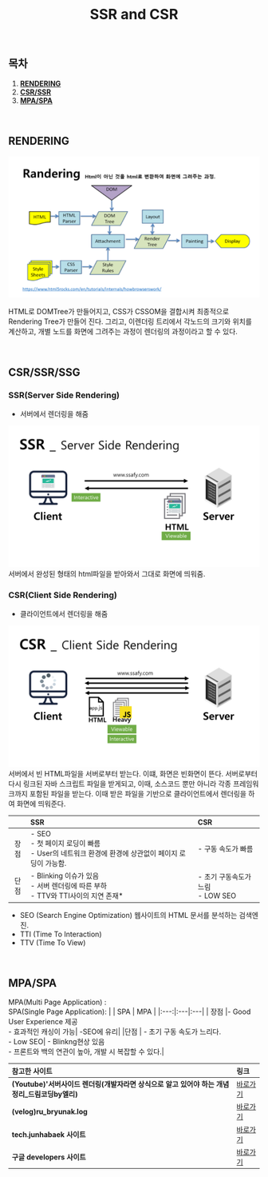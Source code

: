 <div align="center">
  <br />
  <h1>SSR and CSR</h1>
  <br />
</div>

## 목차

1. [**RENDERING**](#1)
2. [**CSR/SSR**](#2)
3. [**MPA/SPA**](#3)

<br />

<div id="1"></div>

## RENDERING

<img src="../images/Randering.PNG" alt="Randering" />

 HTML로 DOMTree가 만들어지고, CSS가 CSSOM을 결합시켜 최종적으로 Rendering Tree가 만들어 진다.  그리고, 이렌더링 트리에서 각노드의 크기와 위치를 계산하고, 개별 노드를 화면에 그려주는 과정이 렌더링의 과정이라고 할 수 있다. 



<br />

<div id="2"></div>

## CSR/SSR/SSG

### SSR(Server Side Rendering) 
* 서버에서 렌더링을 해줌
<img src="../images/SSR.PNG" alt="SSR" />
서버에서 완성된 형태의 html파일을 받아와서 그대로 화면에 띄워줌.



</br>

### CSR(Client Side Rendering)
* 클라이언트에서 렌더링을 해줌
<img src="../images/CSR.PNG" alt="CSR" />
 서버에서 빈 HTML파일을 서버로부터 받는다. 이떄, 화면은 빈화면이 뜬다. 서버로부터 다시 링크된 자바 스크립트 파일을 받게되고, 이때, 소스코드 뿐만 아니라 각종 프레임워크까지 포함된 파일을 받는다. 이때 받은 파일을 기반으로 클라이언트에서 렌더링을 하여 화면에 띄워준다.

</br>

| | SSR | CSR |
|:---:|:---|:---|
|장점 |- SEO </br>- 첫 페이지 로딩이 빠름 </br>- User의 네트워크 환경에 환경에 상관없이 페이지 로딩이 가능함.| - 구동 속도가 빠름|
|단점 |- Blinking 이슈가 있음 </br>- 서버 렌더링에 따른 부하 </br> - TTV와 TTI사이의 지연 존재*|- 초기 구동속도가 느림 <br/>- LOW SEO|
* SEO (Search Engine Optimization) 웹사이트의 HTML 문서를 분석하는 검색엔진.
* TTI (Time To Interaction)
* TTV (Time To View)
<br />


<div id="3"></div>

## MPA/SPA

MPA(Multi Page Application) : 
</br>
SPA(Single Page Application):
| | SPA | MPA |
|:---:|:---|:---|
| 장점 |- Good User Experience 제공 </br> - 효과적인 캐싱이 가능| -SEO에 유리|
|단점 | - 초기 구동 속도가 느리다.</br> - Low SEO| - Blinkng현상 있음 </br> - 프론트와 백의 연관이 높아, 개발 시 복잡할 수 있다.|



| 참고한 사이트 | 링크 |
| :--- |:--- |
| **(Youtube)'서버사이드 렌더링(개발자라면 상식으로 알고 있어야 하는 개념 정리_드림코딩by엘리)**|[바로가기](https://www.youtube.com/watch?v=iZ9csAfU5Os)|
| **(velog)ru_bryunak.log**|[바로가기](https://velog.io/@ru_bryunak/SPA-%EC%82%AC%EC%9A%A9%EC%97%90%EC%84%9C%EC%9D%98-SSR%EA%B3%BC-CSR)|
| **tech.junhabaek 사이트**|[바로가기](https://tech.junhabaek.net/%EC%9B%B9-%EB%A0%8C%EB%8D%94%EB%A7%81%EC%9D%98-%EC%9C%A0%ED%98%95-1-only-ssr-static-ssr-b10c3916fb09)|
|**구글 developers 사이트**|[바로가기](https://developers.google.com/web/updates/2019/02/rendering-on-the-web?hl=ko)|